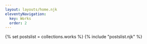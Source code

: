 ```yaml
---
layout: layouts/home.njk
eleventyNavigation:
  key: Works
  order: 2
---
```

{% set postslist = collections.works %}
{% include "postslist.njk" %}